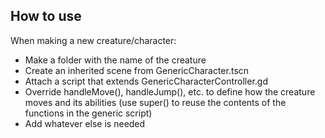 ## How to use

When making a new creature/character:
- Make a folder with the name of the creature
- Create an inherited scene from GenericCharacter.tscn
- Attach a script that extends GenericCharacterController.gd
- Override handleMove(), handleJump(), etc. to define how the creature moves and its abilities (use super() to reuse the contents of the functions in the generic script) 
- Add whatever else is needed

